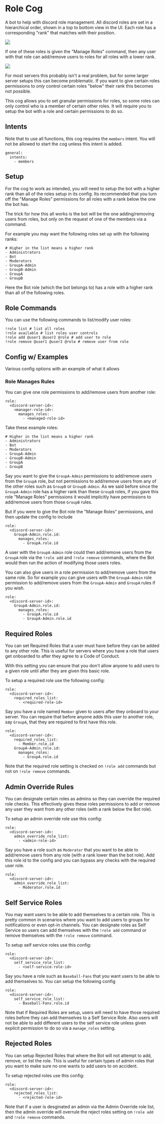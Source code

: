 # Role Cog

A bot to help with discord role management. All discord roles are set in a hierarchical order, shown in a top to bottom view in the UI. Each role has a corresponding "rank" that matches with their position.

![](./images/role_order.png)


If one of these roles is given the "Manage Roles" command, then any user with that role can add/remove users to roles for all roles with a lower rank.

![](./images/manage_roles.png)

For most servers this probably isn't a real problem, but for some larger server setups this can become problematic. If you want to give certain roles permissions to *only* control certain roles "below" their rank this becomes not possible.

This cog allows you to set granular permissions for roles, so some roles can only control who is a member of certain other roles. It will require you to setup the bot with a role and certain permissions to do so.

## Intents

Note that to use all functions, this cog requires the `members` intent. You will not be allowed to start the cog unless this intent is added.

```
general:
  intents:
    - members
```


## Setup

For the cog to work as intended, you will need to setup the bot with a higher rank than all of the roles setup in its config. Its recommended that you turn off the "Manage Roles" permissions for all roles with a rank below the one the bot has.

The trick for how this all works is the bot will be the one adding/removing users from roles, but only on the request of one of the members via a command.

For example you may want the following roles set up with the following ranks:

```
# Higher in the list means a higher rank
- Administrators
- Bot
- Moderators
- GroupA-Admin
- GroupB-Admin
- GroupA
- GroupB
```

Here the Bot role (which the bot belongs to) has a role with a higher rank than all of the following roles.


## Role Commands

You can use the following commands to list/modify user roles:

```
!role list # list all roles
!role available # list roles user controls
!role add @user1 @user2 @role # add user to role
!role remove @user1 @user2 @role # remove user from role
```

## Config w/ Examples

Various config options with an example of what it allows

### Role Manages Rules

You can give one role permissions to add/remove users from another role:

```
role:
  <discord-server-id>:
    <manager-role-id>:
      manages_roles:
        - <managed-role-id>
```

Take these example roles:

```
# Higher in the list means a higher rank
- Administrators
- Bot
- Moderators
- GroupA-Admin
- GroupB-Admin
- GroupA
- GroupB
```

Say you want to give the `GroupA-Admin` permissions to add/remove users from the `GroupA` role, but not permissions to add/remove users from any of the other roles such as `GroupB` or `GroupB-Admin`. As we said before since the `GroupA-Admin` role has a higher rank than these `GroupB` roles, if you gave this role "Manage Roles" permissions it would implicitly have permissions to add/remove users from those `GroupB` rules.

But if you were to give the Bot role the "Manage Roles" permissions, and then update the config to include

```
role:
  <discord-server-id>:
    GroupA-Admin.role.id:
      manages_roles:
        - GroupA.role.id
```

A user with the `GroupA-Admin` role could then add/remove users from the `GroupA` role via the `!role add` and `!role remove` commands, where the Bot would then run the action of modifying those users roles.

You can also give users in a role permission to add/remove users from the same role. So for example you can give users with the `GroupA-Admin` role permission to add/remove users from the `GroupA-Admin` and `GroupA` rules if you wish.

```
role:
  <discord-server-id>:
    GroupA-Admin.role.id:
      manages_roles:
        - GroupA.role.id
        - GroupA-Admin.role.id
```

## Required Roles

You can set Required Roles that a user must have before they can be added to any other role. This is useful for servers where you have a role that users get onboarded to after they agree to a Code of Conduct.

With this setting you can ensure that you don't allow anyone to add users to a given role until after they are given this basic role.

To setup a required role use the following config:

```
role:
  <discord-server-id>:
    required_roles_list:
      - <required-role-id>
```

Say you have a role named `Member` given to users after they onboard to your server. You can require that before anyone adds this user to another role, say `GroupA`, that they are required to first have this role.

```
role:
  <discord-server-id>:
    required_roles_list:
      - Member.role.id
    GroupA-Admin.role.id:
      manages_roles:
        - GroupA.role.id
```

Note that the required role setting is checked on `!role add` commands but not on `!role remove` commands.

## Admin Override Rules

You can designate certain roles as admins so they can override the required role checks. This effectively gives these roles permissions to add or remove any user they want from any other roles (with a rank below the Bot role).

To setup an admin override role use this config:

```
role:
  <discord-server-id>:
    admin_override_role_list:
      - <admin-role-id>
```

Say you have a role such as `Moderator` that you want to be able to add/remove users from any role (with a rank lower than the bot role). Add this role id to the config and you can bypass any checks with the required user role.

```
role:
  <discord-server-id>:
    admin_override_role_list:
      - Moderator.role.id
```

## Self Service Roles

You may want users to be able to add themselves to a certain role. This is pretty common in scenarios where you want to add users to groups for notifications or even opt-in channels. You can designate roles as Self Service so users can add themselves with the `!role add` command or remove themselves with the `!role remove` command.

To setup self service roles use this config:

```
role:
  <discord-server-id>:
    self_service_role_list:
      - <self-service-role-id>
```

Say you have a role such as `Baseball-Fans` that you want users to be able to add themselves to. You can setup the following config

```
role:
  <discord-server-id>:
    self_service_role_list:
      - Baseball-Fans.role.id
```

Note that if Required Roles are setup, users will need to have those required roles before they can add themselves to a Self Service Role. Also users will not be able to add different users to the self service role unless given explicit permission to do so via a `manage_roles` setting.

## Rejected Roles

You can setup Rejected Roles that where the Bot will not attempt to add, remove, or list the role. This is useful for certain types of admin roles that you want to make sure no one wants to add users to on accident.

To setup rejected roles use this config:

```
role:
  <discord-server-id>:
    rejected_roles_list:
      - <rejected-role-id>
```

Note that if a user is desginated an admin via the Admin Override role list, then the admin override will overrule the reject roles setting on `!role add` and `!role remove` commands.